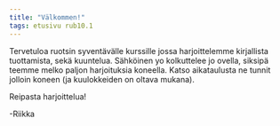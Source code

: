 ```yaml
---
title: "Välkommen!"
tags: etusivu rub10.1
---
```


Tervetuloa ruotsin syventävälle kurssille jossa harjoittelemme kirjallista tuottamista, sekä kuuntelua. Sähköinen yo kolkuttelee jo ovella, siksipä teemme melko paljon harjoituksia koneella. Katso aikataulusta ne tunnit jolloin koneen (ja kuulokkeiden on oltava mukana). 

Reipasta harjoittelua!

-Riikka